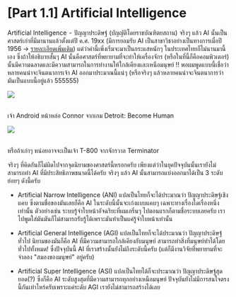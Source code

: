 # [Part 1.1] Artificial Intelligence

Artificial Intelligence  -  ปัญญาประดิษฐ์ (บัญญัติโดยราชบัณฑิตยสถาน)
จริงๆ แล้ว AI นั้นเป็นศาสตร์เก่าที่มีมานานแล้วตั้งแต่ปี ค.ศ. 19xx (มีการยอมรับ AI เป็นสาขาวิชาอย่างเป็นทางการเมื่อปี 1956 -> <a href="https://en.wikipedia.org/wiki/History_of_artificial_intelligence#Cybernetics_and_early_neural_networks">รายละเอียดเพิ่มเติม</a>) แต่ว่าคำนี้เพิ่งเริ่มจะมาเป็นกระแสหนักๆ ในประเทศไทยก็ไม่นานมานี้เอง ซึ่งถ้าให้อธิบายสั้นๆ AI นั้นคือศาสตร์ที่พยายามที่จะทำให้เครื่องจักร (หรือในที่นี้ก็คือคอมพิวเตอร์) นั้นมีความฉลาดและมีความสามารถในการทำงานให้ใกล้เคียงและเหนือมนุษย์ !!
พอผมพูดแบบนี้เชื่อว่าหลายคนน่าจะจินตนาการเจ้า AI ออกมาประมาณนี้แน่ๆ (หรือจริงๆ แล้วหลายคนน่าจะจินตนาการว่ามันเป็นแบบนี้อยู่แล้ว 555555)

<div class="img-caption">
    <img src="../img/content_images/connor.jpg"/><br><br>
    <p>เจ้า Android หน้าหล่อ Connor จากเกม Detroit: Become Human</p>
</div>

<div class="img-caption">
    <img src="../img/content_images/skynet.jpg"/><br><br>
    <p>หรือถ้าเก่าๆ หน่อยอาจจะเป็นเจ้า T-800 จากจักรวาล Terminator</p>
</div>

จริงๆ ที่คิดกันก็ไม่ผิดไปจากจุดนิยามของศาสตร์นี้หรอกครับ เพียงแต่ว่าในยุคปัจจุบันนั้นเรายังไม่สามารถทำ AI ที่มีประสิทธิภาพขนาดนี้ได้ครับ จริงๆ แล้ว AI นั้นสามารถแบ่งออกมาได้เป็น 3 ระดับย่อยๆ ดังนี้ครับ

* Artificial Narrow Intelligence (ANI) แปลเป็นไทยก็จะได้ประมาณว่า ปัญญาประดิษฐ์เชิงแคบ ซึ่งตามชื่อของมันเลยก็คือ AI ในระดับนี้นั้นจะเก่งแบบแคบๆ เฉพาะทางเรื่องใดเรื่องหนึ่งเท่านั้น ตัวอย่างเช่น ระบบรู้จำใบหน้าอัจฉริยะที่ผมเกริ่นๆ ไปตอนแรกก็ตามชื่อระบบเลยครับ เราไปพูดใส่มันมันก็ไม่สามารถรับรู้ได้เพราะมันทำเป็นแค่รู้จำใบหน้าเท่านั้น

* Artificial General Intelligence (AGI) แปลเป็นไทยก็จะได้ประมาณว่า ปัญญาประดิษฐ์ทั่วไป นิยามของมันก็คือ AI ที่มีความสามารถใกล้เคียงกับมนุษย์ สามารถทำสิ่งที่มนุษย์ทำได้โดยทั่วไปทั้งหมด! ซึ่งปัจจุบันนี้ AI ที่เราสร้างนั้นยังไม่ถึงระดับนี้ครับ (แต่ก็มีงานวิจัยที่พยายามที่จะจำลอง "สมองของมนุษย์" อยู่ครับ)
* Artificial Super Intelligence (ASI) แปลเป็นไทยได้ก็จะประมาณว่า ปัญญาประดิษฐ์สุดยอด(?) ซึ่งก็คือ AI ระดับสูงสุดที่มีความสามารถทุกอย่างเหนือมนุษย์ ปัจจุบันยังไม่มีการสนใจตรงนี้กันเท่าไหร่ครับเพราะแค่ระดับ AGI เรายังไม่สามารถสร้างได้เลย